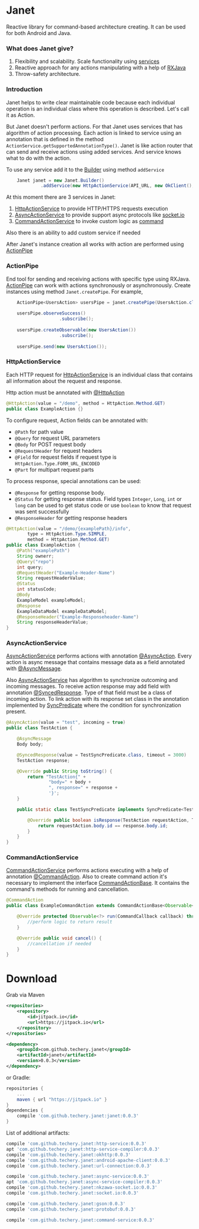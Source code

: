 # Janet

Reactive library for command-based architecture creating. It can be used for both Android and Java.

### What does Janet give?

1. Flexibility and scalability. Scale functionality using [services](https://github.com/techery/janet/blob/master/janet/src/main/java/io/techery/janet/ActionService.java)
2. Reactive approach for any actions manipulating with a help of [RXJava](https://github.com/ReactiveX/RxJava)
3. Throw-safety architecture.
 
### Introduction

Janet helps to write clear maintainable code because each individual operation is an individual class where this operation is described. Let's call it as Action. 

But Janet doesn't perform actions. For that Janet uses services that has algorithm of action processing. Each action is linked to service using an annotation that is defined in the method `ActionService.getSupportedAnnotationType()`. Janet is like action router that can send and receive actions using added services. And service knows what to do with the action. 

To use any service add it to the [Builder](https://github.com/techery/janet/blob/readme/janet/src/main/java/io/techery/janet/Janet.java) using method `addService`

```java
    Janet janet = new Janet.Builder()
             .addService(new HttpActionService(API_URL, new OkClient(), new GsonConverter(new Gson())))
```

At this moment there are 3 services in Janet:

1. [HttpActionService](#httpactionservice) to provide HTTP/HTTPS requests execution
2. [AsyncActionService](#asyncactionservice) to provide support async protocols like [socket.io](http://socket.io/)
3. [CommandActionService](#commandactionservice) to invoke custom logic as [command](#https://en.wikipedia.org/wiki/Command_pattern)   

Also there is an ability to add custom service if needed

After Janet's instance creation all works with action are performed using [ActionPipe](#ActionPipe)  

### ActionPipe

End tool for sending and receiving actions with specific type using RXJava. [ActionPipe](https://github.com/techery/janet/blob/readme/janet/src/main/java/io/techery/janet/ActionPipe.java) can work with actions synchronously or asynchronously. Create instances using method `Janet.createPipe`.
For example,
```java
    ActionPipe<UsersAction> usersPipe = janet.createPipe(UsersAction.class);
    
    usersPipe.observeSuccess()
                    .subscribe();
    
    usersPipe.createObservable(new UsersAction())
                    .subscribe();
    
    usersPipe.send(new UsersAction());
```


###  HttpActionService

Each HTTP request for [HttpActionService](https://github.com/techery/janet/blob/master/janet-http/http-service/src/main/java/io/techery/janet/HttpActionService.java) is an individual class that contains all information about the request and response.  

Http action must be annotated with [@HttpAction](https://github.com/techery/janet/blob/readme/janet-http/http-service/src/main/java/io/techery/janet/http/annotations/HttpAction.java)
```java
@HttpAction(value = "/demo", method = HttpAction.Method.GET)
public class ExampleAction {}
```

To configure request, Action fields can be annotated with:
* `@Path` for path value
* `@Query` for request URL parameters
* `@Body` for POST request body
* `@RequestHeader` for request headers
* `@Field` for request fields if request type is `HttpAction.Type.FORM_URL_ENCODED`
* `@Part` for multipart request parts

To process response, special annotations can be used:
* `@Response` for getting response body.
* `@Status` for getting response status. Field types `Integer`, `Long`, `int` or `long` can be used to get status code or use `boolean` to know that request was sent successfully
* `@ResponseHeader` for getting response headers

```java
@HttpAction(value = "/demo/{examplePath}/info",
        type = HttpAction.Type.SIMPLE,
        method = HttpAction.Method.GET)
public class ExampleAction {
    @Path("examplePath")
    String ownerr;
    @Query("repo")
    int query;
    @RequestHeader("Example-Header-Name")
    String requestHeaderValue;
    @Status
    int statusCode;
    @Body
    ExampleModel exampleModel;
    @Response
    ExampleDataModel exampleDataModel;
    @ResponseHeader("Example-Responseheader-Name")
    String responseHeaderValue;
}
```

### AsyncActionService

[AsyncActionService](https://github.com/techery/janet/blob/master/janet-async/async-service/src/main/java/io/techery/janet/AsyncActionService.java) performs actions with annotation [@AsyncAction](https://github.com/techery/janet/blob/master/janet-async/async-service/src/main/java/io/techery/janet/async/annotations/AsyncAction.java). Every action is async message that contains message data as a field annotated with [@AsyncMessage](https://github.com/techery/janet/blob/master/janet-async/async-service/src/main/java/io/techery/janet/async/annotations/AsyncMessage.java).
 
Also [AsyncActionService](https://github.com/techery/janet/blob/master/janet-async/async-service/src/main/java/io/techery/janet/AsyncActionService.java) has algorithm to synchronize outcoming and incoming messages. To receive action response may add field with annotation [@SyncedResponse](https://github.com/techery/janet/blob/master/janet-async/async-service/src/main/java/io/techery/janet/async/annotations/SyncedResponse.java). Type of that field must be a class of incoming action. To link action with its response set class in the annotation implemented by [SyncPredicate](https://github.com/techery/janet/blob/master/janet-async/async-service/src/main/java/io/techery/janet/async/SyncPredicate.java) where the condition for synchronization present.
```java
@AsyncAction(value = "test", incoming = true)
public class TestAction {

    @AsyncMessage
    Body body;

    @SyncedResponse(value = TestSyncPredicate.class, timeout = 3000)
    TestAction response;

    @Override public String toString() {
        return "TestAction{" +
                "body=" + body +
                ", response=" + response +
                '}';
    }

    public static class TestSyncPredicate implements SyncPredicate<TestAction, TestAction> {

        @Override public boolean isResponse(TestAction requestAction, TestAction response) {
            return requestAction.body.id == response.body.id;
        }
    }
}
```

### CommandActionService

[CommandActionService](https://github.com/techery/janet/blob/readme/janet-command/command-service/src/main/java/io/techery/janet/CommandActionService.java) performs actions executing with a help of annotation [@CommandAction](https://github.com/techery/janet/blob/readme/janet-command/command-service/src/main/java/io/techery/janet/command/annotations/CommandAction.java). Also to create command action it's necessary to implement the interface [CommandActionBase](https://github.com/techery/janet/blob/readme/janet-command/command-service/src/main/java/io/techery/janet/CommandActionBase.java). It contains the command's methods for running and cancellation.
 
```java
@CommandAction
public class ExampleCommandAction extends CommandActionBase<Observable<?>> {

    @Override protected Observable<?> run(CommandCallback callback) throws Throwable {
        //perform logic to return result
    }

    @Override public void cancel() {
        //cancellation if needed
    }
}
```
  

# Download
Grab via Maven
```xml
<repositories>
	<repository>
	    <id>jitpack.io</id>
        <url>https://jitpack.io</url>
	</repository>
</repositories>

<dependency>
    <groupId>com.github.techery.janet</groupId>
    <artifactId>janet</artifactId>
    <version>0.0.3</version>
</dependency>
```
or Gradle:
```groovy
repositories {
    ...
    maven { url "https://jitpack.io" }
}
dependencies {
    compile 'com.github.techery.janet:janet:0.0.3'
}
```

List of additional artifacts:
```groovy
compile 'com.github.techery.janet:http-service:0.0.3'
apt 'com.github.techery.janet:http-service-compiler:0.0.3'   
compile 'com.github.techery.janet:okhttp:0.0.3'
compile 'com.github.techery.janet:android-apache-client:0.0.3'
compile 'com.github.techery.janet:url-connection:0.0.3'

compile 'com.github.techery.janet:async-service:0.0.3'
apt 'com.github.techery.janet:async-service-compiler:0.0.3'
compile 'com.github.techery.janet:nkzawa-socket.io:0.0.3'
compile 'com.github.techery.janet:socket.io:0.0.3'

compile 'com.github.techery.janet:gson:0.0.3'
compile 'com.github.techery.janet:protobuf:0.0.3'

compile 'com.github.techery.janet:command-service:0.0.3'
```

